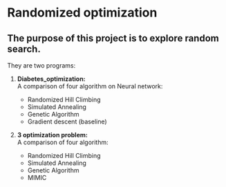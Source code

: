 # Randomized optimization
## The purpose of this project is to explore random search.

They are two programs:

1. **Diabetes_optimization:**  
	A comparison of four algorithm on Neural network:  
	* Randomized Hill Climbing
	* Simulated Annealing
	* Genetic Algorithm
	* Gradient descent (baseline)
	
2. **3 optimization problem:**  
A comparison of four algorithm:  
	* Randomized Hill Climbing
	* Simulated Annealing
	* Genetic Algorithm
	* MIMIC